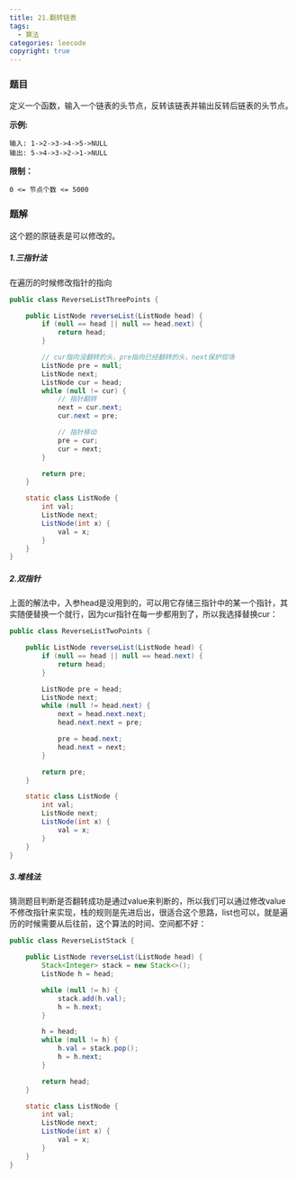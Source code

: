```yaml
---
title: 21.翻转链表
tags:
  - 算法
categories: leecode
copyright: true
---
```


### 题目

定义一个函数，输入一个链表的头节点，反转该链表并输出反转后链表的头节点。

**示例:**

```
输入: 1->2->3->4->5->NULL
输出: 5->4->3->2->1->NULL
```

**限制：**

`0 <= 节点个数 <= 5000`

### 题解

这个题的原链表是可以修改的。

##### 1.三指针法

在遍历的时候修改指针的指向

```java
public class ReverseListThreePoints {

    public ListNode reverseList(ListNode head) {
        if (null == head || null == head.next) {
            return head;
        }

        // cur指向没翻转的头，pre指向已经翻转的头，next保护现场
        ListNode pre = null;
        ListNode next;
        ListNode cur = head;
        while (null != cur) {
            // 指针翻转
            next = cur.next;
            cur.next = pre;

            // 指针移动
            pre = cur;
            cur = next;
        }

        return pre;
    }

    static class ListNode {
        int val;
        ListNode next;
        ListNode(int x) {
            val = x;
        }
    }
}
```

##### 2.双指针

上面的解法中，入参head是没用到的，可以用它存储三指针中的某一个指针，其实随便替换一个就行，因为cur指针在每一步都用到了，所以我选择替换cur：

```java
public class ReverseListTwoPoints {

    public ListNode reverseList(ListNode head) {
        if (null == head || null == head.next) {
            return head;
        }

        ListNode pre = head;
        ListNode next;
        while (null != head.next) {
            next = head.next.next;
            head.next.next = pre;

            pre = head.next;
            head.next = next;
        }

        return pre;
    }

    static class ListNode {
        int val;
        ListNode next;
        ListNode(int x) {
            val = x;
        }
    }
}
```

##### 3.堆栈法

猜测题目判断是否翻转成功是通过value来判断的，所以我们可以通过修改value不修改指针来实现，栈的规则是先进后出，很适合这个思路，list也可以，就是遍历的时候需要从后往前，这个算法的时间、空间都不好：

```java
public class ReverseListStack {

    public ListNode reverseList(ListNode head) {
        Stack<Integer> stack = new Stack<>();
        ListNode h = head;

        while (null != h) {
            stack.add(h.val);
            h = h.next;
        }

        h = head;
        while (null != h) {
            h.val = stack.pop();
            h = h.next;
        }

        return head;
    }

    static class ListNode {
        int val;
        ListNode next;
        ListNode(int x) {
            val = x;
        }
    }
}
```